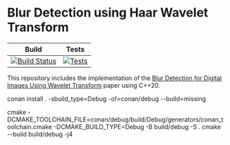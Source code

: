 # Blur Detection using Haar Wavelet Transform

| Build | Tests |
| :---: | :----: |
| [![Build Status](https://github.com/NehilDanis/blur_detection_using_wavelet_transform/actions/workflows/build.yml/badge.svg)](https://github.com/NehilDanis/blur_detection_using_wavelet_transform/actions/workflows/build.yml) | [![Tests](https://github.com/NehilDanis/blur_detection_using_wavelet_transform/actions/workflows/test.yml/badge.svg)](https://github.com/NehilDanis/blur_detection_using_wavelet_transform/actions/workflows/test.yml) |

This repository includes the implementation of the [Blur Detection for Digital Images Using Wavelet Transform](http://tonghanghang.org/pdfs/icme04_blur.pdf) paper using C++20.

conan install . -sbuild_type=Debug -of=conan/debug --build=missing

cmake -DCMAKE_TOOLCHAIN_FILE=conan/debug/build/Debug/generators/conan_toolchain.cmake -DCMAKE_BUILD_TYPE=Debug -B build/debug -S .
cmake --build build/debug -j4
